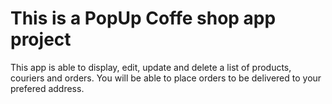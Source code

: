 # This is a PopUp Coffe shop app project

This app is able to display, edit, update and delete a list of products, couriers and orders.
You will be able to place orders to be delivered to your prefered address.
